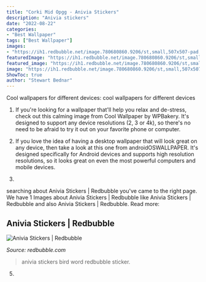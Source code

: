 ```yaml
---
title: "Corki Mid Opgg - Anivia Stickers"
description: "Anivia stickers"
date: "2022-08-22"
categories:
- "Best Wallpaper"
tags: ["Best Wallpaper"]
images:
- "https://ih1.redbubble.net/image.780680860.9206/st,small,507x507-pad,600x600,f8f8f8.u13.jpg"
featuredImage: "https://ih1.redbubble.net/image.780680860.9206/st,small,507x507-pad,600x600,f8f8f8.u13.jpg"
featured_image: "https://ih1.redbubble.net/image.780680860.9206/st,small,507x507-pad,600x600,f8f8f8.u13.jpg"
image: "https://ih1.redbubble.net/image.780680860.9206/st,small,507x507-pad,600x600,f8f8f8.u13.jpg"
ShowToc: true
author: "Stewart Bednar"
---
```



Cool wallpapers for different devices:
cool wallpapers for different devices 

1. If you're looking for a wallpaper that'll help you relax and de-stress, check out this calming image from Cool Wallpaper by WPBakery. It's designed to support any device resolutions (2, 3 or 4k), so there's no need to be afraid to try it out on your favorite phone or computer.

2. If you love the idea of having a desktop wallpaper that will look great on any device, then take a look at this one from androidOSWALLPAPER. It's designed specifically for Android devices and supports high resolution resolutions, so it looks great on even the most powerful computers and mobile devices.

3.

	

		
searching about Anivia Stickers | Redbubble you've came to the right page. We have 1 Images about Anivia Stickers | Redbubble like Anivia Stickers | Redbubble and also Anivia Stickers | Redbubble. Read more:
		
    
## Anivia Stickers | Redbubble

<img loading=lazy src="https://ih1.redbubble.net/image.780680860.9206/st,small,507x507-pad,600x600,f8f8f8.u13.jpg" onerror="this.onerror=null;this.src='https://tse3.mm.bing.net/th?id=OIP.S7BQCfNETsRxlxNxPXxV0QHaHa&amp;pid=15.1';" alt="Anivia Stickers | Redbubble">

_Source: redbubble.com_

>anivia stickers bird word redbubble sticker. 

	

5.

